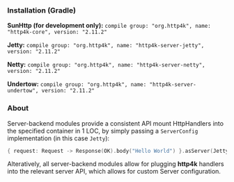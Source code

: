 ### Installation (Gradle)
**SunHttp (for development only):** ```compile group: "org.http4k", name: "http4k-core", version: "2.11.2"```

**Jetty:** ```compile group: "org.http4k", name: "http4k-server-jetty", version: "2.11.2"```

**Netty:** ```compile group: "org.http4k", name: "http4k-server-netty", version: "2.11.2"```

**Undertow:** ```compile group: "org.http4k", name: "http4k-server-undertow", version: "2.11.2"```

### About
Server-backend modules provide a consistent API mount HttpHandlers into the specified container in 1 LOC, by simply passing a `ServerConfig` implementation (in this case `Jetty`):

```kotlin
{ request: Request -> Response(OK).body("Hello World") }.asServer(Jetty(8000)).start().block()
```
Alteratively, all server-backend modules allow for plugging **http4k** handlers into the relevant server API, which allows for custom Server configuration.
